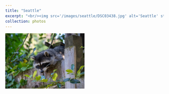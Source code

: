 ```yaml
---
title: "Seattle"
excerpt: "<br/><img src='/images/seattle/DSC03438.jpg' alt='Seattle' style='width: 50%;'>"
collection: photos
---
```


<img src='/images/seattle/DSC03438.jpg' alt='Seattle' style='width: 50%;'>
